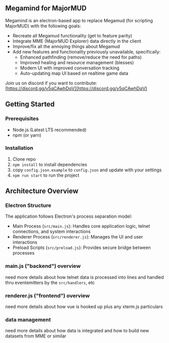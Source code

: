 ## Megamind for MajorMUD

Megamind is an electron-based app to replace Megamud (for scripting MajorMUD) with the following goals:
* Recreate all Megamud functionality (get to feature parity)
* Integrate MME (MajorMUD Explorer) data directly in the client
* Improve/fix all the annoying things about Megamud
* Add new features and functionality previously unavailable, specifically:
  * Enhanced pathfinding (remove/reduce the need for paths)
  * Improved healing and resource management (blesses)
  * Modern UI with improved conversation tracking
  * Auto-updating map UI based on realtime game data
 
Join us on discord if you want to contribute: [https://discord.gg/v5qCAwhDqV](https://discord.gg/v5qCAwhDqV)

## Getting Started

### Prerequisites
* Node.js (Latest LTS recommended)
* npm (or yarn)

### Installation

1. Clone repo
2. `npm install` to install dependencies
3. copy `config.json.example` to `config.json` and update with your settings
4. `npm run start` to run the project

## Architecture Overview

### Electron Structure
The application follows Electron's process separation model:
* Main Process (`src/main.js`): Handles core application logic, telnet connections, and system interactions
* Renderer Process (`src/renderer.js`): Manages the UI and user interactions
* Preload Scripts (`src/preload.js`): Provides secure bridge between processes

### main.js ("backend") overview

need more details about how telnet data is processed into lines and handled thru eventemitters by the `src/handlers`, etc

### renderer.js ("frontend") overview

need more details about how vue is hooked up plus any xterm.js particulars

### data management

need more details about how data is integrated and how to build new datasets from MME or similar
